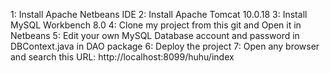 1: Install Apache Netbeans IDE
2: Install Apache Tomcat 10.0.18
3: Install MySQL Workbench 8.0
4: Clone my project from this git and Open it in Netbeans
5: Edit your own MySQL Database account and password in DBContext.java in DAO package
6: Deploy the project
7: Open any browser and search this URL: http://localhost:8099/huhu/index
